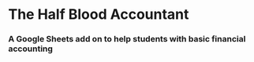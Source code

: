 <div
 style="
  background-image: url('http://images2.fanpop.com/images/photos/4800000/Snape-Money-severus-snape-4853463-375-158.jpg');
  background-size: cover;
  background-position: center;
  "
>
  <h1>The Half Blood Accountant</h1>
</div>

### A Google Sheets add on to help students with basic financial accounting

<!-- <img src="http://images2.fanpop.com/images/photos/4800000/Snape-Money-severus-snape-4853463-375-158.jpg"
     alt="Snape Money" /> -->